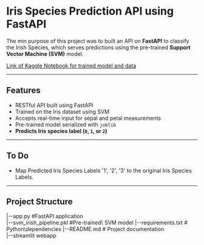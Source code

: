 # Iris Species Prediction API using FastAPI

The min purpose of this project was to built an API on **FastAPI** to classify the Irish Species, which serves predictions using the pre-trained **Support Vector Machine (SVM)** model.

[Link of Kaggle Notebook for trained model and data](https://www.kaggle.com/code/sharmageetika/iris-prediction-with-fast-api?scriptVersionId=243951941)

---

## Features
- RESTful API built using FastAPI
- Trained on the Iris dataset using SVM
- Accepts real-time input for sepal and petal measurements
- Pre-trained model serialized with `joblib`
- **Predicts Iris species label (`0`, `1`, or `2`)**

---
## To Do
- Map Predicted Iris Species Labels '1', '2', '3' to the original Iris Species Labels.

---

## Project Structure
|--app.py #FastAPI application\
|--svm_irish_pipeline.pkl #Pre-trained\ SVM model
|--requirements.txt # Python\dependencies
|--README.md # Project documentation\
|--streamlit webapp
